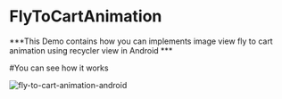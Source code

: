 # FlyToCartAnimation


***This Demo contains how you can implements image view fly to cart animation using recycler view in Android ***

<script type='text/javascript' src='https://ko-fi.com/widgets/widget_2.js'></script><script type='text/javascript'>kofiwidget2.init('Buy Me a Coffee', '#46b798', 'A70429SK');kofiwidget2.draw();</script> 

#You can see how it works 

![fly-to-cart-animation-android](https://cloud.githubusercontent.com/assets/4299123/26275331/6d4458d6-3d7b-11e7-9c2b-75b894f3635a.gif)
